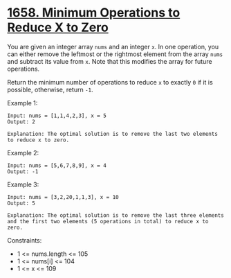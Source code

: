 # [1658. Minimum Operations to Reduce X to Zero](https://leetcode.com/problems/minimum-operations-to-reduce-x-to-zero/)
 
You are given an integer array `nums` and an integer `x`. In one operation, you can either remove the leftmost or the rightmost element from the array `nums` and subtract its value from `x`. Note that this modifies the array for future operations.

Return the minimum number of operations to reduce `x` to exactly `0` if it is possible, otherwise, return `-1`.

 
Example 1:

    Input: nums = [1,1,4,2,3], x = 5
    Output: 2

    Explanation: The optimal solution is to remove the last two elements to reduce x to zero.

Example 2:

    Input: nums = [5,6,7,8,9], x = 4
    Output: -1

Example 3:

    Input: nums = [3,2,20,1,1,3], x = 10
    Output: 5

    Explanation: The optimal solution is to remove the last three elements and the first two elements (5 operations in total) to reduce x to zero.
 

Constraints:

* 1 <= nums.length <= 105
* 1 <= nums[i] <= 104
* 1 <= x <= 109